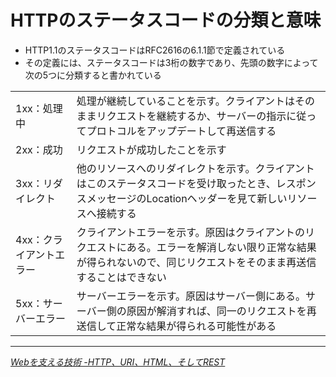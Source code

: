 # HTTPのステータスコードの分類と意味

- HTTP1.1のステータスコードはRFC2616の6.1.1節で定義されている
- その定義には、ステータスコードは3桁の数字であり、先頭の数字によって次の5つに分類すると書かれている

|||
|-|-|
|1xx：処理中|処理が継続していることを示す。クライアントはそのままリクエストを継続するか、サーバーの指示に従ってプロトコルをアップデートして再送信する|
|2xx：成功|リクエストが成功したことを示す|
|3xx：リダイレクト|他のリソースへのリダイレクトを示す。クライアントはこのステータスコードを受け取ったとき、レスポンスメッセージのLocationヘッダーを見て新しいリソースへ接続する|
|4xx：クライアントエラー|クライアントエラーを示す。原因はクライアントのリクエストにある。エラーを解消しない限り正常な結果が得られないので、同じリクエストをそのまま再送信することはできない|
|5xx：サーバーエラー|サーバーエラーを示す。原因はサーバー側にある。サーバー側の原因が解消すれば、同一のリクエストを再送信して正常な結果が得られる可能性がある|

---

<cite>[Webを支える技術 -HTTP、URI、HTML、そしてREST](http://www.amazon.co.jp/o/ASIN/4774142042/ruedap-22/)</cite>
